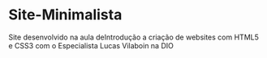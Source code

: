 # Site-Minimalista
 Site desenvolvido na aula deIntrodução a criação de websites com HTML5 e CSS3 com o Especialista Lucas Vilaboin na DIO
